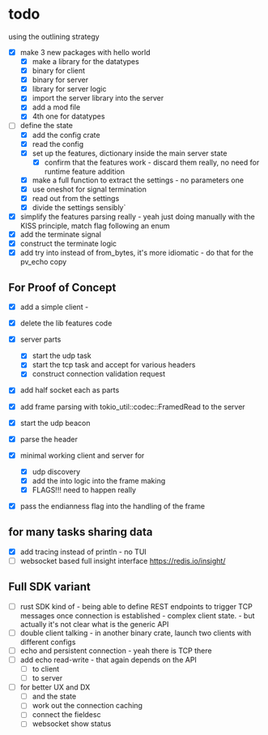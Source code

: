 
# todo

using the outlining strategy

- [x] make 3 new packages with hello world
  - [x] make a library for the datatypes
  - [x] binary for client
  - [x] binary for server
  - [x] library for server logic
  - [x] import the server library into the server
  - [x] add a mod file
  - [x] 4th one for datatypes

- [ ] define the state
  - [x] add the config crate
  - [x] read the config
  - [x] set up the features, dictionary inside the main server state
    - [x] confirm that the features work - discard them really, no need for runtime feature addition
  - [x] make a full function to extract the settings - no parameters one
  - [x] use oneshot for signal termination
  - [x] read out from the settings
  - [x] divide the settings sensibly`
- [x] simplify the features parsing really - yeah just doing manually with the KISS principle, match flag following an enum
- [x] add the terminate signal
- [x] construct the terminate logic
- [x] add try into instead of from_bytes, it's more idiomatic - do that for the pv_echo copy

## For Proof of Concept

- [x] add a simple client -
- [x] delete the lib features code
- [x] server parts
  - [x] start the udp task
  - [x] start the tcp task and accept for various headers
  - [x] construct connection validation request
- [x] add half socket each as parts
- [x] add frame parsing with tokio_util::codec::FramedRead to the server
- [x] start the udp beacon
- [x] parse the header
- [x] minimal working client and server for
  - [x] udp discovery
  - [x] add the into logic into the frame making
  - [x] FLAGS!!! need to happen really
- [x] pass the endianness flag into the handling of the frame


## for many tasks sharing data
- [x] add tracing instead of println - no TUI
- [ ] websocket based full insight interface https://redis.io/insight/

## Full SDK variant
  - [ ] rust SDK kind of - being able to define REST endpoints to trigger TCP messages once connection is established - complex client state. - but actually it's not clear what is the generic API
  - [ ] double client talking - in another binary crate, launch two clients with different configs
  - [ ] echo and persistent connection - yeah there is TCP there
- [ ] add echo read-write - that again depends on the API
  - [ ] to client
  - [ ] to server
- [ ] for better UX and DX
  - [ ] and the state
  - [ ] work out the connection caching
  - [ ] connect the fieldesc
  - [ ] websocket show status
